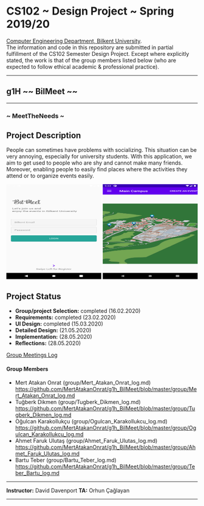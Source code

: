 # CS102 ~ Design Project ~ Spring 2019/20
[Computer Engineering Department, Bilkent University](http://w3.cs.bilkent.edu.tr/en/).  
The information and code in this repository are submitted in partial fulfillment of the CS102 Semester Design Project. Except where explicitly stated, the work is that of the group members listed below (who are expected to follow ethical academic & professional practice).
****
## g1H ~~ BilMeet ~~
****
### ~ MeetTheNeeds ~

## Project Description
People can sometimes have problems with socializing. This situation can be very annoying, especially for university students. With this application, we aim to get used to people who are shy and cannot make many friends. Moreover, enabling people to easily find places where the activities they attend or to organize events easily.
   
<img src="https://github.com/MertAtakanOnrat/g1h_BilMeet/blob/master/1.png" width="250" height="250" />
<img src="https://github.com/MertAtakanOnrat/g1h_BilMeet/blob/master/2.png" width="250" height="250" />

## Project Status
+ **Group/project Selection:** completed (16.02.2020)
+ **Requirements:** completed (23.02.2020)
+ **UI Design:** completed (15.03.2020)
+ **Detailed Design:** (21.05.2020)
+ **Implementation:** (28.05.2020)
+ **Reflections:** (28.05.2020)

[Group Meetings Log](group/meetingslog.md)
#### Group Members
- Mert Atakan Onrat (group/Mert_Atakan_Onrat_log.md) https://github.com/MertAtakanOnrat/g1h_BilMeet/blob/master/group/Mert_Atakan_Onrat_log.md
- Tuğberk Dikmen (group/Tugberk_Dikmen_log.md) https://github.com/MertAtakanOnrat/g1h_BilMeet/blob/master/group/Tugberk_Dikmen_log.md
- Oğulcan Karakollukçu (group/Ogulcan_Karakollukcu_log.md) https://github.com/MertAtakanOnrat/g1h_BilMeet/blob/master/group/Ogulcan_Karakollukcu_log.md
- Ahmet Faruk Ulutaş (group/Ahmet_Faruk_Ulutas_log.md) https://github.com/MertAtakanOnrat/g1h_BilMeet/blob/master/group/Ahmet_Faruk_Ulutas_log.md
- Bartu Teber (group/Bartu_Teber_log.md) https://github.com/MertAtakanOnrat/g1h_BilMeet/blob/master/group/Teber_Bartu_log.md

****
**Instructor:** David Davenport   **TA:**  Orhun Çağlayan
****
